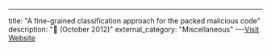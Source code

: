 ---
title: "A fine-grained classification approach for the packed malicious code"
description: "📓  (October 2012)"
external_category: "Miscellaneous"
---[Visit Website](https://link.springer.com/chapter/10.1007/978-3-642-34129-8_49)

